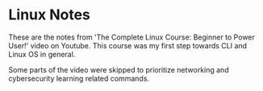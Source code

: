 # Linux Notes 

These are the notes from 'The Complete Linux Course: Beginner to Power User!' video on Youtube.
This course was my first step towards CLI and Linux OS in general.  

Some parts of the video were skipped to prioritize networking and cybersecurity learning related commands. 

